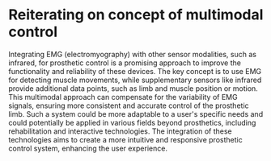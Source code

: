 # Reiterating on concept of multimodal control

Integrating EMG (electromyography) with other sensor modalities, such as infrared, for prosthetic control is a promising approach to improve the functionality and reliability of these devices. The key concept is to use EMG for detecting muscle movements, while supplementary sensors like infrared provide additional data points, such as limb and muscle position or motion. This multimodal approach can compensate for the variability of EMG signals, ensuring more consistent and accurate control of the prosthetic limb. Such a system could be more adaptable to a user's specific needs and could potentially be applied in various fields beyond prosthetics, including rehabilitation and interactive technologies. The integration of these technologies aims to create a more intuitive and responsive prosthetic control system, enhancing the user experience.

